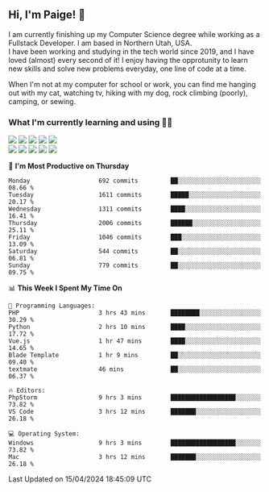 ## Hi, I'm Paige! :vulcan_salute:

I am currently finishing up my Computer Science degree while working as a Fullstack Developer. I am based in Northern Utah, USA. \
I have been working and studying in the tech world since 2019, and I have loved (almost) every second of it! I enjoy having the opprotunity to learn new skills and solve new problems everyday, one line of code at a time.  

When I'm not at my computer for school or work, you can find me hanging out with my cat, watching tv, hiking with my dog, rock climbing (poorly), camping, or sewing.  

### What I'm currently learning and using :woman_technologist:
![](https://img.shields.io/badge/Laravel-FF2D20?style=for-the-badge&logo=laravel&logoColor=white) 
![](https://img.shields.io/badge/PHP-777BB4?style=for-the-badge&logo=php&logoColor=white)
![](https://img.shields.io/badge/Vue.js-35495E?style=for-the-badge&logo=vuedotjs&logoColor=4FC08D) 
![](https://img.shields.io/badge/MySQL-005C84?style=for-the-badge&logo=mysql&logoColor=white) 
![](https://img.shields.io/badge/Tailwind_CSS-38B2AC?style=for-the-badge&logo=tailwind-css&logoColor=white) \
![](https://img.shields.io/badge/Python-FFD43B?style=for-the-badge&logo=python&logoColor=blue)
![](https://img.shields.io/badge/Django-092E20?style=for-the-badge&logo=django&logoColor=green)
![](https://img.shields.io/badge/Kotlin-0095D5?&style=for-the-badge&logo=kotlin&logoColor=white)
![](https://img.shields.io/badge/Java-ED8B00?style=for-the-badge&logo=java&logoColor=white)
![](https://img.shields.io/badge/Haskell-5D4F85?style=for-the-badge&logo=haskell&logoColor=white) 

<!--START_SECTION:waka-->
📅 **I'm Most Productive on Thursday** 

```text
Monday                   692 commits         ██░░░░░░░░░░░░░░░░░░░░░░░   08.66 % 
Tuesday                  1611 commits        █████░░░░░░░░░░░░░░░░░░░░   20.17 % 
Wednesday                1311 commits        ████░░░░░░░░░░░░░░░░░░░░░   16.41 % 
Thursday                 2006 commits        ██████░░░░░░░░░░░░░░░░░░░   25.11 % 
Friday                   1046 commits        ███░░░░░░░░░░░░░░░░░░░░░░   13.09 % 
Saturday                 544 commits         ██░░░░░░░░░░░░░░░░░░░░░░░   06.81 % 
Sunday                   779 commits         ██░░░░░░░░░░░░░░░░░░░░░░░   09.75 % 
```


📊 **This Week I Spent My Time On** 

```text
💬 Programming Languages: 
PHP                      3 hrs 43 mins       ████████░░░░░░░░░░░░░░░░░   30.29 % 
Python                   2 hrs 10 mins       ████░░░░░░░░░░░░░░░░░░░░░   17.72 % 
Vue.js                   1 hr 47 mins        ████░░░░░░░░░░░░░░░░░░░░░   14.65 % 
Blade Template           1 hr 9 mins         ██░░░░░░░░░░░░░░░░░░░░░░░   09.40 % 
textmate                 46 mins             ██░░░░░░░░░░░░░░░░░░░░░░░   06.37 % 

🔥 Editors: 
PhpStorm                 9 hrs 3 mins        ██████████████████░░░░░░░   73.82 % 
VS Code                  3 hrs 12 mins       ███████░░░░░░░░░░░░░░░░░░   26.18 % 

💻 Operating System: 
Windows                  9 hrs 3 mins        ██████████████████░░░░░░░   73.82 % 
Mac                      3 hrs 12 mins       ███████░░░░░░░░░░░░░░░░░░   26.18 % 
```


 Last Updated on 15/04/2024 18:45:09 UTC
<!--END_SECTION:waka-->

